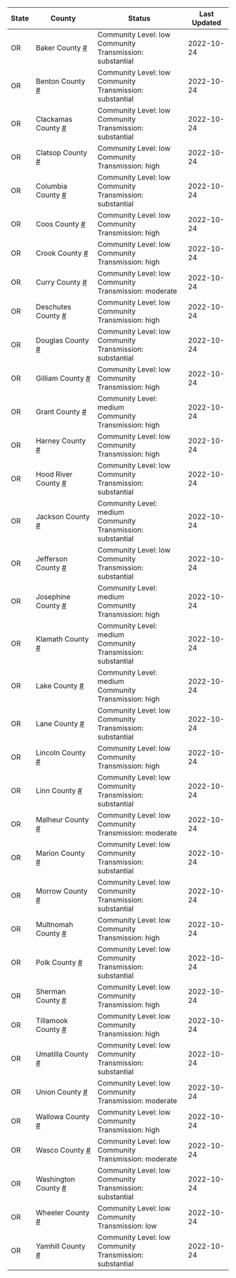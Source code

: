 State | County | Status | Last Updated
--- | --- | --- | --- 
OR | Baker County <a href="#baker_county">#</a> | <a name="baker_county"></a>Community Level: low<br/>Community Transmission: substantial | 2022-10-24
OR | Benton County <a href="#benton_county">#</a> | <a name="benton_county"></a>Community Level: low<br/>Community Transmission: substantial | 2022-10-24
OR | Clackamas County <a href="#clackamas_county">#</a> | <a name="clackamas_county"></a>Community Level: low<br/>Community Transmission: substantial | 2022-10-24
OR | Clatsop County <a href="#clatsop_county">#</a> | <a name="clatsop_county"></a>Community Level: low<br/>Community Transmission: high | 2022-10-24
OR | Columbia County <a href="#columbia_county">#</a> | <a name="columbia_county"></a>Community Level: low<br/>Community Transmission: substantial | 2022-10-24
OR | Coos County <a href="#coos_county">#</a> | <a name="coos_county"></a>Community Level: low<br/>Community Transmission: high | 2022-10-24
OR | Crook County <a href="#crook_county">#</a> | <a name="crook_county"></a>Community Level: low<br/>Community Transmission: high | 2022-10-24
OR | Curry County <a href="#curry_county">#</a> | <a name="curry_county"></a>Community Level: low<br/>Community Transmission: moderate | 2022-10-24
OR | Deschutes County <a href="#deschutes_county">#</a> | <a name="deschutes_county"></a>Community Level: low<br/>Community Transmission: high | 2022-10-24
OR | Douglas County <a href="#douglas_county">#</a> | <a name="douglas_county"></a>Community Level: low<br/>Community Transmission: substantial | 2022-10-24
OR | Gilliam County <a href="#gilliam_county">#</a> | <a name="gilliam_county"></a>Community Level: low<br/>Community Transmission: high | 2022-10-24
OR | Grant County <a href="#grant_county">#</a> | <a name="grant_county"></a>Community Level: medium<br/>Community Transmission: high | 2022-10-24
OR | Harney County <a href="#harney_county">#</a> | <a name="harney_county"></a>Community Level: low<br/>Community Transmission: high | 2022-10-24
OR | Hood River County <a href="#hood_river_county">#</a> | <a name="hood_river_county"></a>Community Level: low<br/>Community Transmission: substantial | 2022-10-24
OR | Jackson County <a href="#jackson_county">#</a> | <a name="jackson_county"></a>Community Level: medium<br/>Community Transmission: substantial | 2022-10-24
OR | Jefferson County <a href="#jefferson_county">#</a> | <a name="jefferson_county"></a>Community Level: low<br/>Community Transmission: substantial | 2022-10-24
OR | Josephine County <a href="#josephine_county">#</a> | <a name="josephine_county"></a>Community Level: medium<br/>Community Transmission: high | 2022-10-24
OR | Klamath County <a href="#klamath_county">#</a> | <a name="klamath_county"></a>Community Level: medium<br/>Community Transmission: substantial | 2022-10-24
OR | Lake County <a href="#lake_county">#</a> | <a name="lake_county"></a>Community Level: medium<br/>Community Transmission: high | 2022-10-24
OR | Lane County <a href="#lane_county">#</a> | <a name="lane_county"></a>Community Level: low<br/>Community Transmission: substantial | 2022-10-24
OR | Lincoln County <a href="#lincoln_county">#</a> | <a name="lincoln_county"></a>Community Level: low<br/>Community Transmission: high | 2022-10-24
OR | Linn County <a href="#linn_county">#</a> | <a name="linn_county"></a>Community Level: low<br/>Community Transmission: substantial | 2022-10-24
OR | Malheur County <a href="#malheur_county">#</a> | <a name="malheur_county"></a>Community Level: low<br/>Community Transmission: moderate | 2022-10-24
OR | Marion County <a href="#marion_county">#</a> | <a name="marion_county"></a>Community Level: low<br/>Community Transmission: substantial | 2022-10-24
OR | Morrow County <a href="#morrow_county">#</a> | <a name="morrow_county"></a>Community Level: low<br/>Community Transmission: substantial | 2022-10-24
OR | Multnomah County <a href="#multnomah_county">#</a> | <a name="multnomah_county"></a>Community Level: low<br/>Community Transmission: high | 2022-10-24
OR | Polk County <a href="#polk_county">#</a> | <a name="polk_county"></a>Community Level: low<br/>Community Transmission: substantial | 2022-10-24
OR | Sherman County <a href="#sherman_county">#</a> | <a name="sherman_county"></a>Community Level: low<br/>Community Transmission: high | 2022-10-24
OR | Tillamook County <a href="#tillamook_county">#</a> | <a name="tillamook_county"></a>Community Level: low<br/>Community Transmission: high | 2022-10-24
OR | Umatilla County <a href="#umatilla_county">#</a> | <a name="umatilla_county"></a>Community Level: low<br/>Community Transmission: substantial | 2022-10-24
OR | Union County <a href="#union_county">#</a> | <a name="union_county"></a>Community Level: low<br/>Community Transmission: moderate | 2022-10-24
OR | Wallowa County <a href="#wallowa_county">#</a> | <a name="wallowa_county"></a>Community Level: low<br/>Community Transmission: high | 2022-10-24
OR | Wasco County <a href="#wasco_county">#</a> | <a name="wasco_county"></a>Community Level: low<br/>Community Transmission: moderate | 2022-10-24
OR | Washington County <a href="#washington_county">#</a> | <a name="washington_county"></a>Community Level: low<br/>Community Transmission: substantial | 2022-10-24
OR | Wheeler County <a href="#wheeler_county">#</a> | <a name="wheeler_county"></a>Community Level: low<br/>Community Transmission: low | 2022-10-24
OR | Yamhill County <a href="#yamhill_county">#</a> | <a name="yamhill_county"></a>Community Level: low<br/>Community Transmission: substantial | 2022-10-24
